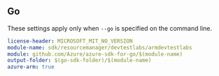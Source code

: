 ## Go

These settings apply only when `--go` is specified on the command line.

``` yaml $(go) && $(track2)
license-header: MICROSOFT_MIT_NO_VERSION
module-name: sdk/resourcemanager/devtestlabs/armdevtestlabs
module: github.com/Azure/azure-sdk-for-go/$(module-name)
output-folder: $(go-sdk-folder)/$(module-name)
azure-arm: true
```
